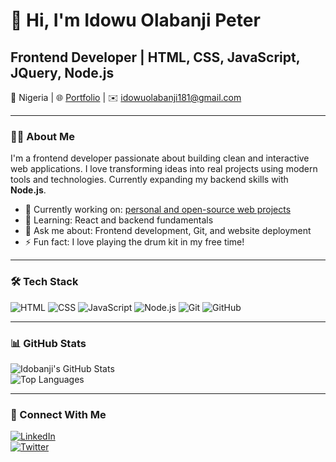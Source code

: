 # 👋 Hi, I'm Idowu Olabanji Peter

## Frontend Developer | HTML, CSS, JavaScript, JQuery, Node.js

📍 Nigeria | 🌐 [Portfolio](https://github.com/idobanj) | ✉️ idowuolabanji181@gmail.com

---

### 👨‍💻 About Me  
I'm a frontend developer passionate about building clean and interactive web applications. I love transforming ideas into real projects using modern tools and technologies. Currently expanding my backend skills with **Node.js**.

- 🔭 Currently working on: [personal and open-source web projects](https://github.com/idobanj/Newsletter-Signup)  
- 🌱 Learning: React and backend fundamentals  
- 💬 Ask me about: Frontend development, Git, and website deployment  
- ⚡ Fun fact: I love playing the drum kit in my free time!  

---

### 🛠️ Tech Stack  
![HTML](https://img.shields.io/badge/HTML5-E34F26?style=flat&logo=html5&logoColor=white)
![CSS](https://img.shields.io/badge/CSS3-1572B6?style=flat&logo=css3&logoColor=white)
![JavaScript](https://img.shields.io/badge/JavaScript-F7DF1E?style=flat&logo=javascript&logoColor=black)
![Node.js](https://img.shields.io/badge/Node.js-339933?style=flat&logo=node.js&logoColor=white)
![Git](https://img.shields.io/badge/Git-F05032?style=flat&logo=git&logoColor=white)
![GitHub](https://img.shields.io/badge/GitHub-181717?style=flat&logo=github&logoColor=white)

---

### 📊 GitHub Stats  
![Idobanji's GitHub Stats](https://github-readme-stats.vercel.app/api?username=idobanj&show_icons=true&theme=radical)  
![Top Languages](https://github-readme-stats.vercel.app/api/top-langs/?username=idobanj&layout=compact)

---

### 🔗 Connect With Me  
[![LinkedIn](https://img.shields.io/badge/LinkedIn-0077B5?style=flat&logo=linkedin&logoColor=white)](https://linkedin.com/comm/mynetwork/discovery-see-all?usecase=PEOPLE_FOLLOWS&followMember=olabanji-idowu-6176ab297)  
[![Twitter](https://img.shields.io/badge/Twitter-1DA1F2?style=flat&logo=twitter&logoColor=white)](https://x.com/iam_idobanj181)


<!--
**idobanj/idobanj** is a ✨ _special_ ✨ repository because its `README.md` (this file) appears on your GitHub profile.

Here are some ideas to get you started:

- 🔭 I’m currently working on ...
- 🌱 I’m currently learning ...
- 👯 I’m looking to collaborate on ...
- 🤔 I’m looking for help with ...
- 💬 Ask me about ...
- 📫 How to reach me: ...
- 😄 Pronouns: ...
- ⚡ Fun fact: ...
-->
